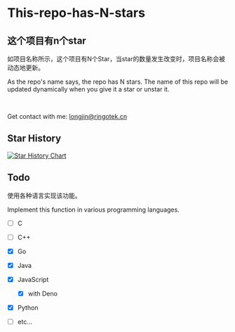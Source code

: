 # This-repo-has-N-stars

## **这个项目有n个star**

如项目名称所示，这个项目有N个Star，当star的数量发生改变时，项目名称会被动态地更新。

As the repo's name says, the repo has N stars. The name of this repo will be updated dynamically when you give it a star or unstar it.

&nbsp;

Get contact with me: longjin@ringotek.cn
&nbsp;

## Star History

[![Star History Chart](https://api.star-history.com/svg?repos=fslongjin/This-repo-has-3-stars&type=Date)](https://star-history.com/#fslongjin/This-repo-has-3-stars&Date)

## Todo

使用各种语言实现该功能。

Implement this function in various programming languages.

- [ ] C

- [ ] C++

- [x] Go

- [x] Java

- [X] JavaScript

  - [X] with Deno

- [x] Python

- [ ] etc...
